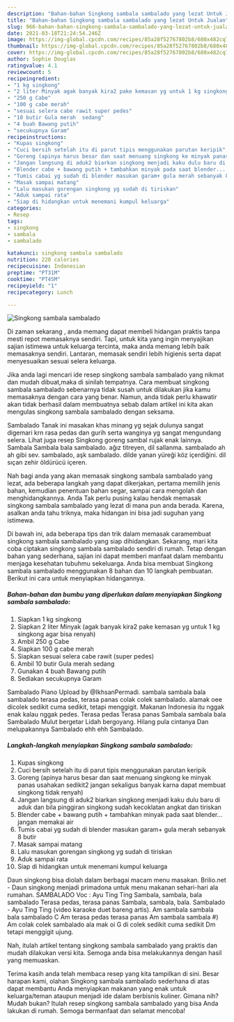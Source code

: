 ```yaml
---
description: "Bahan-bahan Singkong sambala sambalado yang lezat Untuk Jualan"
title: "Bahan-bahan Singkong sambala sambalado yang lezat Untuk Jualan"
slug: 966-bahan-bahan-singkong-sambala-sambalado-yang-lezat-untuk-jualan
date: 2021-03-18T21:24:54.246Z
image: https://img-global.cpcdn.com/recipes/85a28f52767802b8/680x482cq70/singkong-sambala-sambalado-foto-resep-utama.jpg
thumbnail: https://img-global.cpcdn.com/recipes/85a28f52767802b8/680x482cq70/singkong-sambala-sambalado-foto-resep-utama.jpg
cover: https://img-global.cpcdn.com/recipes/85a28f52767802b8/680x482cq70/singkong-sambala-sambalado-foto-resep-utama.jpg
author: Sophie Douglas
ratingvalue: 4.1
reviewcount: 5
recipeingredient:
- "1 kg singkong"
- "2 liter Minyak agak banyak kira2 pake kemasan yg untuk 1 kg singkong agar bisa renyah"
- "250 g Cabe"
- "100 g cabe merah"
- "sesuai selera cabe rawit super pedes"
- "10 butir Gula merah  sedang"
- "4 buah Bawang putih"
- "secukupnya Garam"
recipeinstructions:
- "Kupas singkong"
- "Cuci bersih setelah itu di parut tipis menggunakan parutan keripik"
- "Goreng (apinya harus besar dan saat menuang singkong ke minyak panas usahakan sedikit2 jangan sekaligus banyak karna dapat membuat singkong tidak renyah)"
- "Jangan langsung di aduk2 biarkan singkong menjadi kaku dulu baru di aduk dan bila pinggiran singkong sudah kecoklatan angkat dan tiriskan"
- "Blender cabe + bawang putih + tambahkan minyak pada saat blender... jangan memakai air"
- "Tumis cabai yg sudah di blender masukan garam+ gula merah sebanyak 8 butir"
- "Masak sampai matang"
- "Lalu masukan gorengan singkong yg sudah di tiriskan"
- "Aduk sampai rata"
- "Siap di hidangkan untuk menemani kumpul keluarga"
categories:
- Resep
tags:
- singkong
- sambala
- sambalado

katakunci: singkong sambala sambalado 
nutrition: 220 calories
recipecuisine: Indonesian
preptime: "PT31M"
cooktime: "PT45M"
recipeyield: "1"
recipecategory: Lunch

---
```



![Singkong sambala sambalado](https://img-global.cpcdn.com/recipes/85a28f52767802b8/680x482cq70/singkong-sambala-sambalado-foto-resep-utama.jpg)

Di zaman  sekarang , anda memang dapat membeli hidangan praktis tanpa mesti repot memasaknya sendiri. Tapi, untuk kita yang ingin menyajikan sajian istimewa untuk keluarga tercinta, maka anda memang lebih baik memasaknya sendiri. Lantaran, memasak sendiri lebih higienis serta dapat menyesuaikan sesuai selera keluarga.

Jika anda lagi mencari ide resep singkong sambala sambalado yang nikmat dan mudah dibuat,maka di sinilah tempatnya. Cara membuat singkong sambala sambalado  sebenarnya tidak susah untuk dilakukan jika kamu memasaknya dengan cara yang benar. Namun, anda tidak perlu khawatir akan tidak berhasil dalam membuatnya 
sebab dalam artikel ini kita akan mengulas singkong sambala sambalado dengan seksama.  

Sambalado Tanak ini masakan khas minang yg sejak dulunya sangat digemari krn rasa pedas dan gurih serta wanginya yg sangat mengundang selera. Lihat juga resep Singkong goreng sambal rujak enak lainnya. Sambala Sambala bala sambalado. ağız titreyen, dil sallanma. sambalado ah ah gibi sev. sambalado, aşk sambalado. dilde yanan yüreği köz içerdiğini. dil sıçan zehir öldürücü içeren.

Nah bagi anda yang akan memasak singkong sambala sambalado yang lezat, ada beberapa langkah yang dapat dikerjakan, pertama memilih jenis bahan, kemudian penentuan bahan segar, sampai cara mengolah dan menghidangkannya. Anda Tak perlu pusing kalau hendak memasak singkong sambala sambalado yang lezat di mana pun anda berada. Karena, asalkan anda  tahu triknya, maka hidangan ini bisa jadi suguhan yang istimewa.

Di bawah ini, ada beberapa tips dan trik dalam memasak caramembuat singkong sambala sambalado yang siap dihidangkan. Sekarang, mari kita coba ciptakan singkong sambala sambalado sendiri di rumah. Tetap dengan bahan yang sederhana, sajian ini dapat memberi manfaat dalam membantu menjaga kesehatan tubuhmu sekeluarga. Anda bisa membuat Singkong sambala sambalado menggunakan 8 bahan dan 10 langkah pembuatan. Berikut ini cara untuk menyiapkan hidangannya.

<!--inarticleads1-->

##### Bahan-bahan dan bumbu yang diperlukan dalam menyiapkan Singkong sambala sambalado:

1. Siapkan 1 kg singkong
1. Siapkan 2 liter Minyak (agak banyak kira2 pake kemasan yg untuk 1 kg singkong agar bisa renyah)
1. Ambil 250 g Cabe
1. Siapkan 100 g cabe merah
1. Siapkan sesuai selera cabe rawit (super pedes)
1. Ambil 10 butir Gula merah  sedang
1. Gunakan 4 buah Bawang putih
1. Sediakan secukupnya Garam


Sambalado Piano Upload by @IkhsanPermadi. sambala sambala bala sambalado terasa pedas, terasa panas colak colek sambalado. alamak oee dicolek sedikit cuma sedikit, tetapi menggigit. Makanan Indonesia itu nggak enak kalau nggak pedes. Terasa pedas Terasa panas Sambala sambala bala Sambalado Mulut bergetar Lidah bergoyang. Hilang pula cintanya Dan melupakannya Sambalado ehh ehh Sambalado. 

<!--inarticleads2-->

##### Langkah-langkah menyiapkan Singkong sambala sambalado:

1. Kupas singkong
1. Cuci bersih setelah itu di parut tipis menggunakan parutan keripik
1. Goreng (apinya harus besar dan saat menuang singkong ke minyak panas usahakan sedikit2 jangan sekaligus banyak karna dapat membuat singkong tidak renyah)
1. Jangan langsung di aduk2 biarkan singkong menjadi kaku dulu baru di aduk dan bila pinggiran singkong sudah kecoklatan angkat dan tiriskan
1. Blender cabe + bawang putih + tambahkan minyak pada saat blender... jangan memakai air
1. Tumis cabai yg sudah di blender masukan garam+ gula merah sebanyak 8 butir
1. Masak sampai matang
1. Lalu masukan gorengan singkong yg sudah di tiriskan
1. Aduk sampai rata
1. Siap di hidangkan untuk menemani kumpul keluarga


Daun singkong bisa diolah dalam berbagai macam menu masakan. Brilio.net - Daun singkong menjadi primadona untuk menu makanan sehari-hari ala rumahan. SAMBALADO Voc : Ayu Ting Ting Sambala, sambala, bala sambalado Terasa pedas, terasa panas Sambala, sambala, bala. Sambalado - Ayu Ting Ting (video karaoke duet bareng artis). Am sambala sambala bala sambalado C Am terasa pedas terasa panas Am sambala sambala #) Am colak colek sambalado ala mak oi G di colek sedikit cuma sedikit Dm tetapi menggigit ujung. 

Nah, itulah artikel tentang  singkong sambala sambalado  yang praktis dan mudah dilakukan versi kita. Semoga anda bisa melakukannya dengan hasil yang memuaskan. 

Terima kasih anda telah membaca resep yang kita tampilkan di sini. Besar harapan kami, olahan  Singkong sambala sambalado sederhana di atas dapat membantu Anda menyiapkan makanan yang enak untuk keluarga/teman ataupun menjadi ide dalam berbisnis kuliner. Gimana nih? Mudah bukan? Itulah resep singkong sambala sambalado yang bisa Anda lakukan di rumah. Semoga bermanfaat dan selamat mencoba!

